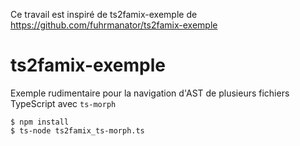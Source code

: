 Ce travail est inspiré de ts2famix-exemple de https://github.com/fuhrmanator/ts2famix-exemple
# ts2famix-exemple

Exemple rudimentaire pour la navigation d'AST de plusieurs fichiers TypeScript avec `ts-morph`

```console
$ npm install
$ ts-node ts2famix_ts-morph.ts
```
